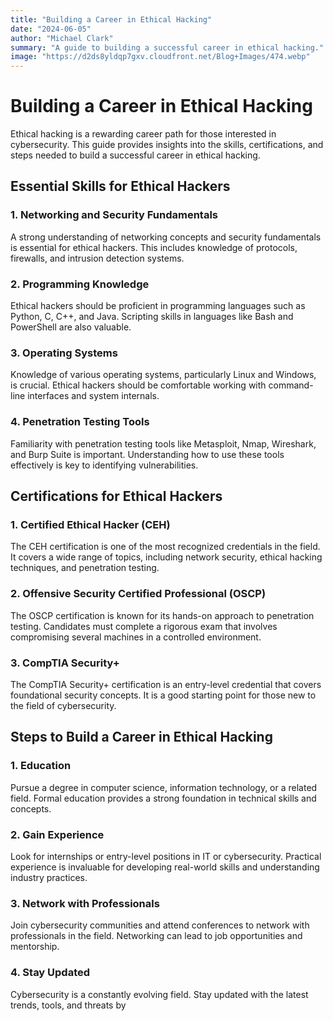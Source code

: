 ```yaml
---
title: "Building a Career in Ethical Hacking"
date: "2024-06-05"
author: "Michael Clark"
summary: "A guide to building a successful career in ethical hacking."
image: "https://d2ds8yldqp7gxv.cloudfront.net/Blog+Images/474.webp"
---
```


# Building a Career in Ethical Hacking

Ethical hacking is a rewarding career path for those interested in cybersecurity. This guide provides insights into the skills, certifications, and steps needed to build a successful career in ethical hacking.

## Essential Skills for Ethical Hackers

### 1. Networking and Security Fundamentals

A strong understanding of networking concepts and security fundamentals is essential for ethical hackers. This includes knowledge of protocols, firewalls, and intrusion detection systems.

### 2. Programming Knowledge

Ethical hackers should be proficient in programming languages such as Python, C, C++, and Java. Scripting skills in languages like Bash and PowerShell are also valuable.

### 3. Operating Systems

Knowledge of various operating systems, particularly Linux and Windows, is crucial. Ethical hackers should be comfortable working with command-line interfaces and system internals.

### 4. Penetration Testing Tools

Familiarity with penetration testing tools like Metasploit, Nmap, Wireshark, and Burp Suite is important. Understanding how to use these tools effectively is key to identifying vulnerabilities.

## Certifications for Ethical Hackers

### 1. Certified Ethical Hacker (CEH)

The CEH certification is one of the most recognized credentials in the field. It covers a wide range of topics, including network security, ethical hacking techniques, and penetration testing.

### 2. Offensive Security Certified Professional (OSCP)

The OSCP certification is known for its hands-on approach to penetration testing. Candidates must complete a rigorous exam that involves compromising several machines in a controlled environment.

### 3. CompTIA Security+

The CompTIA Security+ certification is an entry-level credential that covers foundational security concepts. It is a good starting point for those new to the field of cybersecurity.

## Steps to Build a Career in Ethical Hacking

### 1. Education

Pursue a degree in computer science, information technology, or a related field. Formal education provides a strong foundation in technical skills and concepts.

### 2. Gain Experience

Look for internships or entry-level positions in IT or cybersecurity. Practical experience is invaluable for developing real-world skills and understanding industry practices.

### 3. Network with Professionals

Join cybersecurity communities and attend conferences to network with professionals in the field. Networking can lead to job opportunities and mentorship.

### 4. Stay Updated

Cybersecurity is a constantly evolving field. Stay updated with the latest trends, tools, and threats by
